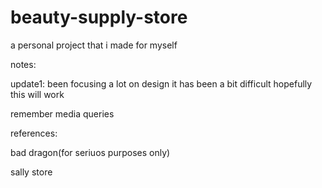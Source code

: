 # beauty-supply-store
a personal project that i made for myself

  notes:  

update1:
been focusing a lot on design it has been a bit difficult hopefully this will work

  remember media queries     






  references:


  bad dragon(for seriuos purposes only)

  
  sally store
